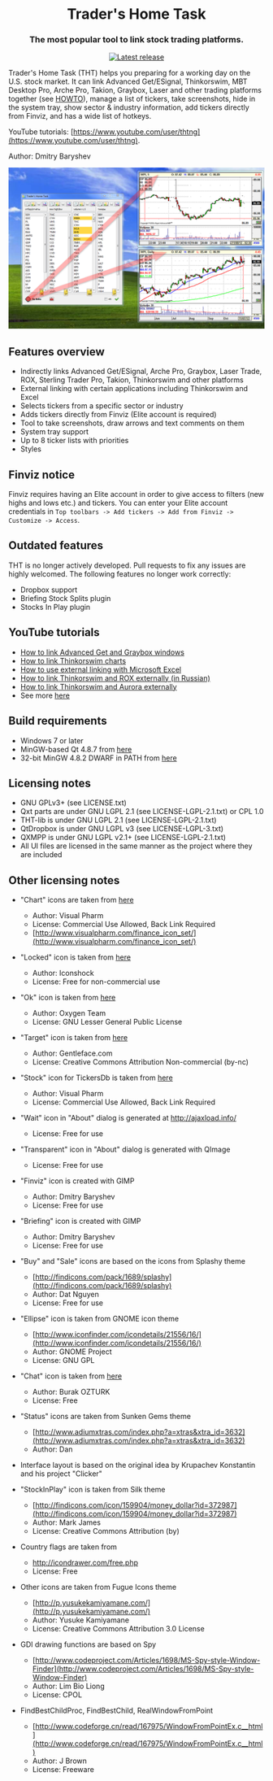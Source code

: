 <h1 align="center">Trader's Home Task</h1>
<h3 align="center">The most popular tool to link stock trading platforms.</h3>
<p align="center">
  <a href="https://github.com/smoked-herring/tht/releases">
    <img alt="Latest release" src="https://img.shields.io/github/v/release/smoked-herring/tht?include_prereleases"/>
  </a>
</p>

Trader's Home Task (THT) helps you preparing for a working day on the U.S. stock market.
It can link Advanced Get/ESignal, Thinkorswim, MBT Desktop Pro, Arche Pro, Takion, Graybox, Laser and other trading
platforms together (see [HOWTO](HOWTO.md)), manage a list of tickers, take screenshots, hide in the system tray, show sector & industry
information, add tickers directly from Finviz, and has a wide list of hotkeys.

YouTube tutorials: [https://www.youtube.com/user/thtng](https://www.youtube.com/user/thtng).

Author: Dmitry Baryshev

![THT](.github/tht.png?raw=true)

## Features overview

- Indirectly links Advanced Get/ESignal, Arche Pro, Graybox, Laser Trade, ROX, Sterling Trader Pro, Takion, Thinkorswim and other platforms
- External linking with certain applications including Thinkorswim and Excel
- Selects tickers from a specific sector or industry
- Adds tickers directly from Finviz (Elite account is required)
- Tool to take screenshots, draw arrows and text comments on them
- System tray support
- Up to 8 ticker lists with priorities
- Styles

## Finviz notice

Finviz requires having an Elite account in order to give access to filters (new highs and lows etc.) and tickers. You can enter your Elite account
credentials in `Top toolbars -> Add tickers -> Add from Finviz -> Customize -> Access`.

## Outdated features

THT is no longer actively developed. Pull requests to fix any issues are highly welcomed. The following features no longer work correctly:

- Dropbox support
- Briefing Stock Splits plugin
- Stocks In Play plugin

## YouTube tutorials

- [How to link Advanced Get and Graybox windows](https://www.youtube.com/watch?v=UBgSxmDNyBk)
- [How to link Thinkorswim charts](https://www.youtube.com/watch?v=c6G5PbT8BzA)
- [How to use external linking with Microsoft Excel](https://www.youtube.com/watch?v=JH2YuYexfxE)
- [How to link Thinkorswim and ROX externally (in Russian)](https://www.youtube.com/watch?v=hV7C87Mj2-U)
- [How to link Thinkorswim and Aurora externally](https://www.youtube.com/watch?v=L2KVOYLglE8)
- See more [here](https://www.youtube.com/user/thtng)

## Build requirements

- Windows 7 or later
- MinGW-based Qt 4.8.7 from [here](https://download.qt.io/archive/qt/4.8/4.8.7)
- 32-bit MinGW 4.8.2 DWARF in PATH from [here](https://sourceforge.net/projects/mingw-w64/files/Toolchains%20targetting%20Win32/Personal%20Builds/mingw-builds/4.8.2/threads-posix/dwarf/i686-4.8.2-release-posix-dwarf-rt_v3-rev3.7z/download)

## Licensing notes

- GNU GPLv3+ (see LICENSE.txt)
- Qxt parts are under GNU LGPL 2.1 (see LICENSE-LGPL-2.1.txt) or CPL 1.0
- THT-lib is under GNU LGPL 2.1 (see LICENSE-LGPL-2.1.txt)
- QtDropbox is under GNU LGPL v3 (see LICENSE-LGPL-3.txt)
- QXMPP is under GNU LGPL v2.1+ (see LICENSE-LGPL-2.1.txt)
- All UI files are licensed in the same manner as the project where they are included

## Other licensing notes

* "Chart" icons are taken from [here](http://www.gettyicons.com/free-icon/112/finance-icon-set/free-bar-chart-icon-png/)
  - Author: Visual Pharm
  - License: Commercial Use Allowed, Back Link Required
  - [http://www.visualpharm.com/finance_icon_set/](http://www.visualpharm.com/finance_icon_set/)

* "Locked" icon is taken from [here](http://www.iconarchive.com/show/sigma-general-icons-by-iconshock/lock-icon.html)
  - Author: Iconshock
  - License: Free for non-commercial use

* "Ok" icon is taken from [here](http://www.iconarchive.com/show/oxygen-icons-by-oxygen-icons.org/Actions-dialog-ok-apply-icon.html)
  - Author: Oxygen Team
  - License: GNU Lesser General Public License

* "Target" icon is taken from [here](http://findicons.com/icon/267728/target?id=427393)
  - Author: Gentleface.com
  - License: Creative Commons Attribution Non-commercial (by-nc)

* "Stock" icon for TickersDb is taken from [here](http://www.iconfinder.com/icondetails/17225/128/analysis_chart_graph_pie_statistics_icon)
  - Author: Visual Pharm
  - License: Commercial Use Allowed, Back Link Required

* "Wait" icon in "About" dialog is generated at http://ajaxload.info/
  - License: Free for use

* "Transparent" icon in "About" dialog is generated with QImage
  - License: Free for use

* "Finviz" icon is created with GIMP
  - Author: Dmitry Baryshev
  - License: Free for use

* "Briefing" icon is created with GIMP
  - Author: Dmitry Baryshev
  - License: Free for use

* "Buy" and "Sale" icons are based on the icons from Splashy theme
  - [http://findicons.com/pack/1689/splashy](http://findicons.com/pack/1689/splashy)
  - Author: Dat Nguyen
  - License: Free for use

* "Ellipse" icon is taken from GNOME icon theme
  - [http://www.iconfinder.com/icondetails/21556/16/](http://www.iconfinder.com/icondetails/21556/16/)
  - Author: GNOME Project
  - License: GNU GPL

* "Chat" icon is taken from [here](http://findicons.com/icon/73394/chat_bubble?id=332798)
  - Author: Burak OZTURK
  - License: Free

* "Status" icons are taken from Sunken Gems theme
  - [http://www.adiumxtras.com/index.php?a=xtras&xtra_id=3632](http://www.adiumxtras.com/index.php?a=xtras&xtra_id=3632)
  - Author: Dan

* Interface layout is based on the original idea by Krupachev  Konstantin and his project "Clicker"

* "StockInPlay" icon is taken from Silk theme
  - [http://findicons.com/icon/159904/money_dollar?id=372987](http://findicons.com/icon/159904/money_dollar?id=372987)
  - Author: Mark James
  - License: Creative Commons Attribution (by)

* Country flags are taken from
  - http://icondrawer.com/free.php
  - License: Free

* Other icons are taken from Fugue Icons theme
  - [http://p.yusukekamiyamane.com/](http://p.yusukekamiyamane.com/)
  - Author: Yusuke Kamiyamane
  - License: Creative Commons Attribution 3.0 License

* GDI drawing functions are based on Spy
  - [http://www.codeproject.com/Articles/1698/MS-Spy-style-Window-Finder](http://www.codeproject.com/Articles/1698/MS-Spy-style-Window-Finder)
  - Author: Lim Bio Liong
  - License: CPOL

* FindBestChildProc, FindBestChild, RealWindowFromPoint
  - [http://www.codeforge.cn/read/167975/WindowFromPointEx.c__html](http://www.codeforge.cn/read/167975/WindowFromPointEx.c__html)
  - Author: J Brown
  - License: Freeware
